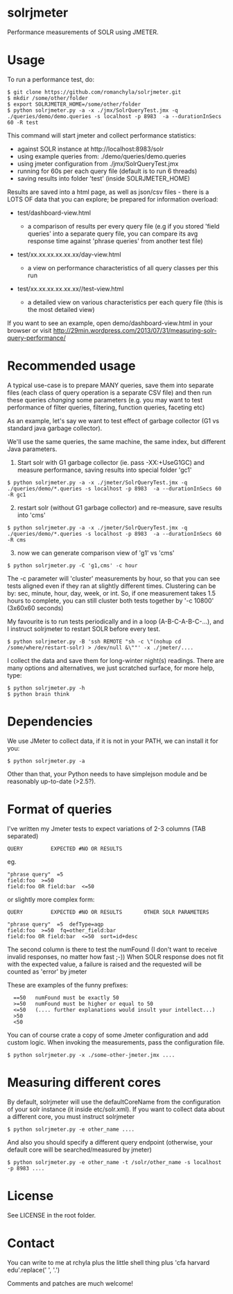 solrjmeter
==========

Performance measurements of SOLR using JMETER.


Usage
=====


To run a performance test, do:

```  
$ git clone https://github.com/romanchyla/solrjmeter.git
$ mkdir /some/other/folder
$ export SOLRJMETER_HOME=/some/other/folder
$ python solrjmeter.py -a -x ./jmx/SolrQueryTest.jmx -q ./queries/demo/demo.queries -s localhost -p 8983  -a --durationInSecs 60 -R test
```


This command will start jmeter and collect performance statistics:
  - against SOLR instance at http://localhost:8983/solr
  - using example queries from: ./demo/queries/demo.queries
  - using jmeter configuration from ./jmx/SolrQueryTest.jmx
  - running for 60s per each query file (default is to run 6 threads)
  - saving results into folder 'test' (inside SOLRJMETER_HOME)



Results are saved into a html page, as well as json/csv files - there is a LOTS OF data that you can explore;
be prepared for information overload:

  - test/dashboard-view.html
      - a comparison of results per every query file (e.g if you stored 'field queries' into a
        separate query file, you can compare its avg response time against 'phrase queries' from 
        another test file)
  
  - test/xx.xx.xx.xx.xx.xx/day-view.html
      - a view on performance characteristics of all query classes per this run 
      
  - test/xx.xx.xx.xx.xx.xx/<query-file>/test-view.html
      - a detailed view on various characteristics per each query file (this is the most detailed view)
      

If you want to see an example, open demo/dashboard-view.html in your browser  or visit
http://29min.wordpress.com/2013/07/31/measuring-solr-query-performance/




Recommended usage
=================

A typical use-case is to prepare MANY queries, save them into
separate files (each class of query operation is a separate
CSV file) and then run these queries *changing* some parameters
(e.g. you may want to test performance of filter queries, filtering,
function queries, faceting etc)


As an example, let's say we want to test effect of garbage collector 
(G1 vs standard java garbage collector).

We'll use the same queries, the same machine, the same index, 
but different Java parameters.


1. Start solr with G1 garbage collector (ie. pass -XX:+UseG1GC) 
   and measure performance, saving results into special folder 'gc1'
  
  ```
  $ python solrjmeter.py -a -x ./jmeter/SolrQueryTest.jmx -q ./queries/demo/*.queries -s localhost -p 8983  -a --durationInSecs 60 -R gc1
  ```
  
2. restart solr (without G1 garbage collector) and re-measure, save results into 'cms'
  
  ```
  $ python solrjmeter.py -a -x ./jmeter/SolrQueryTest.jmx -q ./queries/demo/*.queries -s localhost -p 8983  -a --durationInSecs 60 -R cms
  ```
  
3. now we can generate comparison view of 'g1' vs 'cms'
  
  ```
  $ python solrjmeter.py -C 'g1,cms' -c hour
  ```
  
  The -c parameter will 'cluster' measurements by hour, so that you can see tests aligned even if they
  ran at slightly different times. Clustering can be by: sec, minute, hour, day, week, or int.
  So, if one measurement takes 1.5 hours to complete, you can still cluster both tests together by '-c 10800'
  (3x60x60 seconds)


My favourite is to run tests periodically and in a loop (A-B-C-A-B-C-...), and I instruct solrjmeter
to restart SOLR before every test. 
  
  ```
  $ python solrjmeter.py -B 'ssh REMOTE "sh -c \"(nohup cd /some/where/restart-solr) > /dev/null &\""' -x ./jmeter/....
  ```

I collect the data and save them for long-winter night(s) readings. There are many options and alternatives, 
we just scratched surface, for more help, type:

```
$ python solrjmeter.py -h
$ python brain think
```



Dependencies
============

We use JMeter to collect data, if it is not in your PATH, we can install it for you:

```
$ python solrjmeter.py -a
```

Other than that, your Python needs to have simplejson module and be reasonably up-to-date (>2.5?).



Format of queries
=================

I've written my Jmeter tests to expect variations of 2-3 columns (TAB separated)

```
QUERY         EXPECTED #NO OR RESULTS
```

eg.

```
"phrase query"  =5
field:foo  >=50
field:foo OR field:bar  <=50
```

or slightly more complex form:

```
QUERY         EXPECTED #NO OR RESULTS       OTHER SOLR PARAMETERS

"phrase query"  =5  defType=aqp
field:foo  >=50  fq=other_field:bar
field:foo OR field:bar  <=50  sort=id+desc
```


The second column is there to test the numFound (I don't want to receive
invalid responses, no matter how fast ;-)) When SOLR response does not fit
with the expected value, a failure is raised and the requested will be counted
as 'error' by jmeter

These are examples of the funny prefixes:

```
  ==50   numFound must be exactly 50
  >=50   numFound must be higher or equal to 50
  <=50   (.... further explanations would insult your intellect...)
  >50
  <50
```
  

You can of course crate a copy of some Jmeter configuration and add custom logic. When
invoking the measurements, pass the configuration file.

```
$ python solrjmeter.py -x ./some-other-jmeter.jmx ....
```


Measuring different cores
=========================

By default, solrjmeter will use the defaultCoreName from the configuration of 
your solr instance (it inside etc/solr.xml). If you want to collect data about
a different core, you must instruct solrjmeter

```
$ python solrjmeter.py -e other_name ....
```

And also you should specify a different query endpoint (otherwise, your default
core will be searched/measured by jmeter)


```
$ python solrjmeter.py -e other_name -t /solr/other_name -s localhost -p 8983 ....
```

License
=======

See LICENSE in the root folder.


Contact
=======

You can write to me at rchyla plus the little shell thing plus 'cfa harvard edu'.replace(' ', '.')

Comments and patches are much welcome!